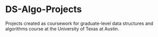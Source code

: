 # DS-Algo-Projects
Projects created as coursework for graduate-level data structures and algorithms course at the University of Texas at Austin.

